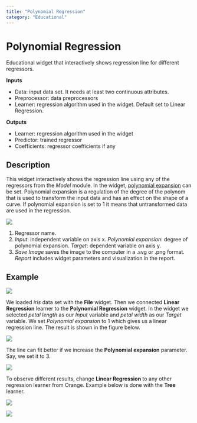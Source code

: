 ```yaml
---
title: "Polynomial Regression"
category: "Educational"
---
```

Polynomial Regression
=====================

Educational widget that interactively shows regression line for different regressors.

**Inputs**

- Data: input data set. It needs at least two continuous attributes.
- Preprocessor: data preprocessors
- Learner: regression algorithm used in the widget. Default set to Linear Regression.

**Outputs**

- Learner: regression algorithm used in the widget
- Predictor: trained regressor
- Coefficients: regressor coefficients if any

Description
-----------

This widget interactively shows the regression line using any of the regressors from the *Model* module. In the widget, [polynomial expansion](https://en.wikipedia.org/wiki/Polynomial_expansion) can be set. Polynomial expansion is a regulation of the degree of the polynom that is used to transform the input data and has an effect on the shape of a curve. If polynomial expansion is set to 1 it means that untransformed data are used in the regression.

![](../images/polynomial-regression-stamped.png)

1. Regressor name.
2. *Input*: independent variable on axis x.
   *Polynomial expansion*: degree of polynomial expansion.
   *Target*: dependent variable on axis y.
3. *Save Image* saves the image to the computer in a .svg or .png
   format.
   *Report* includes widget parameters and visualization in the report.

Example
-------

![](../images/polyregressionmain.png)

We loaded *iris* data set with the **File** widget. Then we connected **Linear Regression** learner to the **Polynomial Regression** widget. In the widget we selected *petal length* as our *Input* variable and *petal width* as our *Target* variable. We set *Polynomial expansion* to 1 which gives us a linear regression line. The result is shown in the figure below.

![](../images/polynomial-regression-exp1.png)

The line can fit better if we increase the **Polynomial expansion** parameter. Say, we set it to 3.

![](../images/polynomial-regression-exp3.png)

To observe different results, change **Linear Regression** to any other regression learner from Orange. Example below is done with the **Tree** learner.

![](../images/polyregressiontree1.png)

![](../images/polynomial-regression-tree-exp1.png)